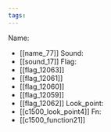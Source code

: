 ```yaml
---
tags:
---
```

Name:
- [[name_77]]
Sound:
- [[sound_17]]
Flag:
- [[flag_12063]]
- [[flag_12061]]
- [[flag_12060]]
- [[flag_12059]]
- [[flag_12062]]
Look_point:
- [[c1500_look_point4]]
Fn:
- [[c1500_function21]]
